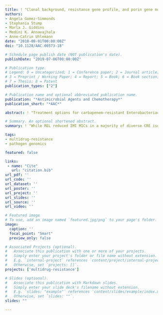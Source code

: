 ```yaml
---
title: ! "Clonal background, resistance gene profile, and porin gene mutations modulate in vitro susceptibility to imipenem-relebactam in diverse Enterobacteriaceae"
authors:
- Angela Gomez-Simmonds
- Stephania Stump
- Marla J. Giddins
- Medini K. Annavajhala
- Anne-Catrin Uhlemann
date: "2018-08-01T00:00:00Z"
doi: "10.1128/AAC.00573-18"

# Schedule page publish date (NOT publication's date).
publishDate: "2019-07-06T00:00:00Z"

# Publication type.
# Legend: 0 = Uncategorized; 1 = Conference paper; 2 = Journal article;
# 3 = Preprint / Working Paper; 4 = Report; 5 = Book; 6 = Book section;
# 7 = Thesis; 8 = Patent
publication_types: ["2"]

# Publication name and optional abbreviated publication name.
publication: "*Antimicrobial Agents and Chemotherapy*"
publication_short: "*AAC*"

abstract: ! "Treatment options for carbapenem-resistant Enterobacteriaceae (CRE) are limited. While *Klebsiella pneumoniae* strains harboring *bla*<sub>KPC</sub> account for most CRE, recent evidence points to increasing diversification of CRE. We determined whether the CRE species and antibiotic resistance genotype influence the response to relebactam (REL), a novel beta-lactamase inhibitor with class A//C activity, combined with imipenem-cilastatin (IMI). We carried out broth microdilution testing with IMI alone or in the presence of 4 μg/ml REL against 154 clinical isolates collected at a New York City hospital with a high prevalence of organisms carrying *bla*<sub>KPC</sub>, including *Enterobacter* spp. (n = 96), *K. pneumoniae* (n = 44), *Escherichia coli* (n = 1), *Serratia marcescens* (n = 9), and *Citrobacter* spp. (n = 4). Resistance gene profiles and the presence of major porin gene disruptions were ascertained by whole-genome sequencing. Addition of REL decreased the IMI MIC to the susceptible range (≤1 μg/ml) against 88% of isolates. However, *S. marcescens* IMI-REL MICs were 4- to 8-fold higher than those for other organisms. Most *bla*<sub>KPC</sub>-positive isolates had IMI-REL MICs of ≤1 μg/ml (88%), including isolates of *Enterobacter cloacae* ST171 (93%) and *K. pneumoniae* ST258 (82%). Nineteen isolates had IMI-REL MICs of ≥2 μg/ml, among which 84% harbored *bla*<sub>KPC</sub> and one was *bla*<sub>NDM-1</sub> positive. Isolates with IMI-REL MICs of ≥2 μg/ml versus those with MICs of ≤1 μg/ml were significantly more likely to demonstrate disruption of at least one porin gene (42% versus 19%; P = 0.04), although most *S. marcescens* isolates (67%) had intact porin genes. In conclusion, while REL reduced IMI MICs in a majority of diverse CRE isolates, including high-risk clones, chromosomal factors had an impact on IMI-REL susceptibilities and may contribute to elevated MICs for *S. marcescens*."

# Summary. An optional shortened abstract.
summary: ! "While REL reduced IMI MICs in a majority of diverse CRE isolates, including high-risk clones, chromosomal factors had an impact on IMI-REL susceptibilities and may contribute to elevated MICs."

tags:
- multidrug-resistance
- pathogen genomics

featured: false

links:
 - name: "Cite"
   url: "citation.bib"
url_pdf: ''
url_code: ''
url_dataset: ''
url_poster: ''
url_project: ''
url_slides: ''
url_source: ''
url_video: ''

# Featured image
# To use, add an image named `featured.jpg/png` to your page's folder. 
image:
  caption: ''
  focal_point: "Smart"
  preview_only: false

# Associated Projects (optional).
#   Associate this publication with one or more of your projects.
#   Simply enter your project's folder or file name without extension.
#   E.g. `internal-project` references `content/project/internal-project/index.md`.
#   Otherwise, set `projects: []`.
projects: ['multidrug-resistance']

# Slides (optional).
#   Associate this publication with Markdown slides.
#   Simply enter your slide deck's filename without extension.
#   E.g. `slides: "example"` references `content/slides/example/index.md`.
#   Otherwise, set `slides: ""`.
slides: ""

---
```

